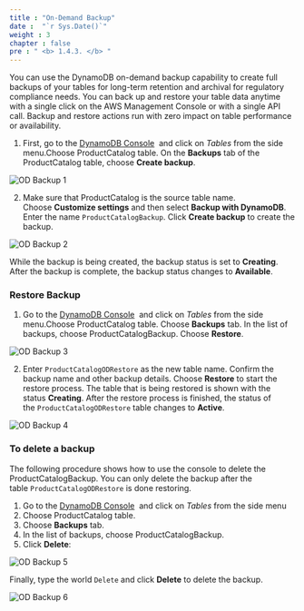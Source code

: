 ```yaml
---
title : "On-Demand Backup"
date :  "`r Sys.Date()`" 
weight : 3
chapter : false
pre : " <b> 1.4.3. </b> "
---
```


You can use the DynamoDB on-demand backup capability to create full backups of your tables for long-term retention and archival for regulatory compliance needs. You can back up and restore your table data anytime with a single click on the AWS Management Console or with a single API call. Backup and restore actions run with zero impact on table performance or availability.

1. First, go to the [DynamoDB Console](https://console.aws.amazon.com/dynamodbv2/)  and click on _Tables_ from the side menu.Choose ProductCatalog table. On the **Backups** tab of the ProductCatalog table, choose **Create backup**.

![OD Backup 1](/images/1/1.4/7.png)

2. Make sure that ProductCatalog is the source table name. Choose **Customize settings** and then select **Backup with DynamoDB**. Enter the name `ProductCatalogBackup`. Click **Create backup** to create the backup.

![OD Backup 2](/images/1/1.4/8.png)

While the backup is being created, the backup status is set to **Creating**. After the backup is complete, the backup status changes to **Available**.

### Restore Backup

1. Go to the [DynamoDB Console](https://console.aws.amazon.com/dynamodbv2/)  and click on _Tables_ from the side menu.Choose ProductCatalog table. Choose **Backups** tab. In the list of backups, choose ProductCatalogBackup. Choose **Restore**.

![OD Backup 3](/images/1/1.4/9.png)

2. Enter `ProductCatalogODRestore` as the new table name. Confirm the backup name and other backup details. Choose **Restore** to start the restore process. The table that is being restored is shown with the status **Creating**. After the restore process is finished, the status of the `ProductCatalogODRestore` table changes to **Active**.

![OD Backup 4](/images/1/1.4/10.png)

### To delete a backup

The following procedure shows how to use the console to delete the ProductCatalogBackup. You can only delete the backup after the table `ProductCatalogODRestore` is done restoring.

1. Go to the [DynamoDB Console](https://console.aws.amazon.com/dynamodbv2/)  and click on _Tables_ from the side menu
2. Choose ProductCatalog table.
3. Choose **Backups** tab.
4. In the list of backups, choose ProductCatalogBackup.
5. Click **Delete**:

![OD Backup 5](/images/1/1.4/11.png)

Finally, type the world `Delete` and click **Delete** to delete the backup.

![OD Backup 6](/images/1/1.4/12.png)